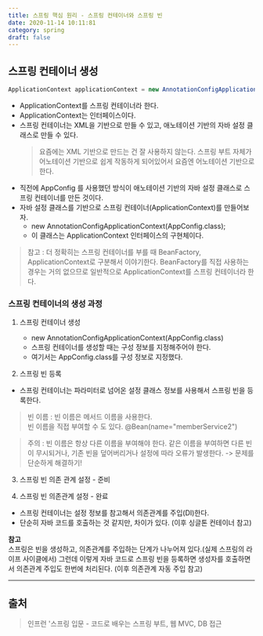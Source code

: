 ```yaml
---
title: 스프링 핵심 원리 - 스프링 컨테이너와 스프링 빈
date: 2020-11-14 10:11:81
category: spring
draft: false
---
```


## 스프링 컨테이너 생성

```java
ApplicationContext applicationContext = new AnnotationConfigApplicationContext(AppConfig.class);
```

- ApplicationContext를 스프링 컨테이너라 한다.
- ApplicationContext는 인터페이스이다.
- 스프링 컨테이너는 XML을 기반으로 만들 수 있고, 애노테이션 기반의 자바 설정 클래스로 만들 수 있다.
    > 요즘에는 XML 기반으로 만드는 건 잘 사용하지 않는다. 스프링 부트 자체가 어노테이션 기반으로 쉽게 작동하게 되어있어서 요즘엔 어노테이션 기반으로 한다.
- 직전에 AppConfig 를 사용했던 방식이 애노테이션 기반의 자바 설정 클래스로 스프링 컨테이너를 만든 것이다.
- 자바 설정 클래스를 기반으로 스프링 컨테이너(ApplicationContext)를 만들어보자.
  - new AnnotationConfigApplicationContext(AppConfig.class);
  - 이 클래스는 ApplicationContext 인터페이스의 구현체이다.

> 참고 : 더 정확히는 스프링 컨테이너를 부를 때 BeanFactory, ApplicationContext로 구분해서 이야기한다. BeanFactory를 직접 사용하는 경우는 거의 없으므로 일반적으로 ApplicationContext를 스프링 컨테이너라 한다.

### 스프링 컨테이너의 생성 과정

1. 스프링 컨테이너 생성
   - new AnnotationConfigApplicationContext(AppConfig.class)
   - 스프링 컨테이너를 생성할 때는 구성 정보를 지정해주어야 한다.
   - 여기서는 AppConfig.class를 구성 정보로 지정했다.

2. 스프링 빈 등록
- 스프링 컨테이너는 파라미터로 넘어온 설정 클래스 정보를 사용해서 스프링 빈을 등록한다.
> 빈 이름 : 빈 이름은 메서드 이름을 사용한다.  
> 빈 이름을 직접 부여할 수 도 있다. @Bean(name="memberService2")

> 주의 : 빈 이름은 항상 다른 이름을 부여해야 한다. 같은 이름을 부여하면 다른 빈이 무시되거나, 기존 빈을 덮어버리거나 설정에 따라 오류가 발생한다. -> 문제를 단순하게 해결하기!

3. 스프링 빈 의존 관계 설정 - 준비

4. 스프링 빈 의존관계 설정 - 완료
- 스프링 컨테이너는 설정 정보를 참고해서 의존관계를 주입(DI)한다.
- 단순히 자바 코드를 호출하는 것 같지만, 차이가 있다. (이후 싱글톤 컨테이너 참고)

**참고**  
스프링은 빈을 생성하고, 의존관계를 주입하는 단계가 나누어져 있다.(실제 스프링의 라이프 사이클에서) 그런데 이렇게 자바 코드로 스프링 빈을 등록하면 생성자를 호출하면서 의존관계 주입도 한번에 처리된다. (이후 의존관계 자동 주입 참고)

---

## 출처

> 인프런 '스프링 입문 - 코드로 배우는 스프링 부트, 웹 MVC, DB 접근